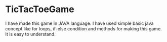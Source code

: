 # TicTacToeGame
I have made this game in JAVA language. I have used simple basic java concept like for loops, if-else condition and methods for making this game. It is easy to understand.

